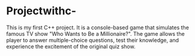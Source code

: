 # Projectwithc-
This is my first C++ project.   It is a console-based game that simulates the famous TV show "Who Wants to Be a Millionaire?".   The game allows the player to answer multiple-choice questions, test their knowledge, and experience the excitement of the original quiz show.
